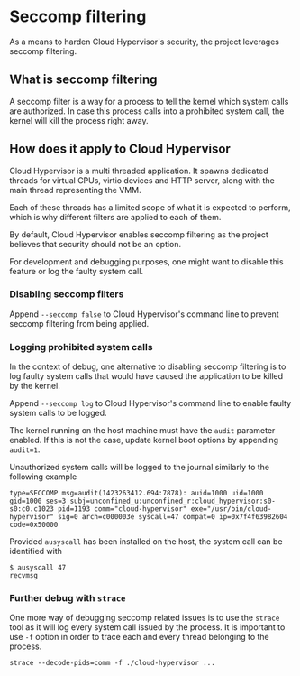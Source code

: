 # Seccomp filtering

As a means to harden Cloud Hypervisor's security, the project leverages seccomp
filtering.

## What is seccomp filtering

A seccomp filter is a way for a process to tell the kernel which system calls
are authorized.
In case this process calls into a prohibited system call, the kernel will kill
the process right away.

## How does it apply to Cloud Hypervisor

Cloud Hypervisor is a multi threaded application. It spawns dedicated threads
for virtual CPUs, virtio devices and HTTP server, along with the main thread
representing the VMM.

Each of these threads has a limited scope of what it is expected to perform,
which is why different filters are applied to each of them.

By default, Cloud Hypervisor enables seccomp filtering as the project believes
that security should not be an option.

For development and debugging purposes, one might want to disable this feature
or log the faulty system call.

### Disabling seccomp filters

Append `--seccomp false` to Cloud Hypervisor's command line to prevent seccomp
filtering from being applied.

### Logging prohibited system calls

In the context of debug, one alternative to disabling seccomp filtering is to
log faulty system calls that would have caused the application to be killed by
the kernel.

Append `--seccomp log` to Cloud Hypervisor's command line to enable faulty
system calls to be logged.

The kernel running on the host machine must have the `audit` parameter enabled.
If this is not the case, update kernel boot options by appending `audit=1`.

Unauthorized system calls will be logged to the journal similarly to the
following example

```
type=SECCOMP msg=audit(1423263412.694:7878): auid=1000 uid=1000 gid=1000 ses=3 subj=unconfined_u:unconfined_r:cloud_hypervisor:s0-s0:c0.c1023 pid=1193 comm="cloud-hypervisor" exe="/usr/bin/cloud-hypervisor" sig=0 arch=c000003e syscall=47 compat=0 ip=0x7f4f63982604 code=0x50000
```

Provided `ausyscall` has been installed on the host, the system call can be
identified with

```
$ ausyscall 47
recvmsg
```

### Further debug with `strace`

One more way of debugging seccomp related issues is to use the `strace` tool as
it will log every system call issued by the process. It is important to use
`-f` option in order to trace each and every thread belonging to the process.

```
strace --decode-pids=comm -f ./cloud-hypervisor ...
```
